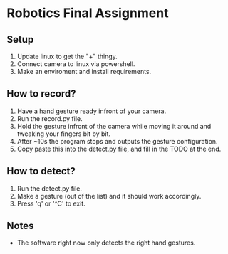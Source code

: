 # Robotics Final Assignment

## Setup
1. Update linux to get the "+" thingy.
2. Connect camera to linux via powershell.
3. Make an enviroment and install requirements.

## How to record?
1. Have a hand gesture ready infront of your camera.
2. Run the record.py file.
3. Hold the gesture infront of the camera while moving it around and tweaking
your fingers bit by bit.
4. After ~10s the program stops and outputs the gesture configuration.
5. Copy paste this into the detect.py file, and fill in the TODO at the end.

## How to detect?
1. Run the detect.py file.
2. Make a gesture (out of the list) and it should work accordingly.
3. Press 'q' or '^C' to exit.

## Notes
- The software right now only detects the right hand gestures.